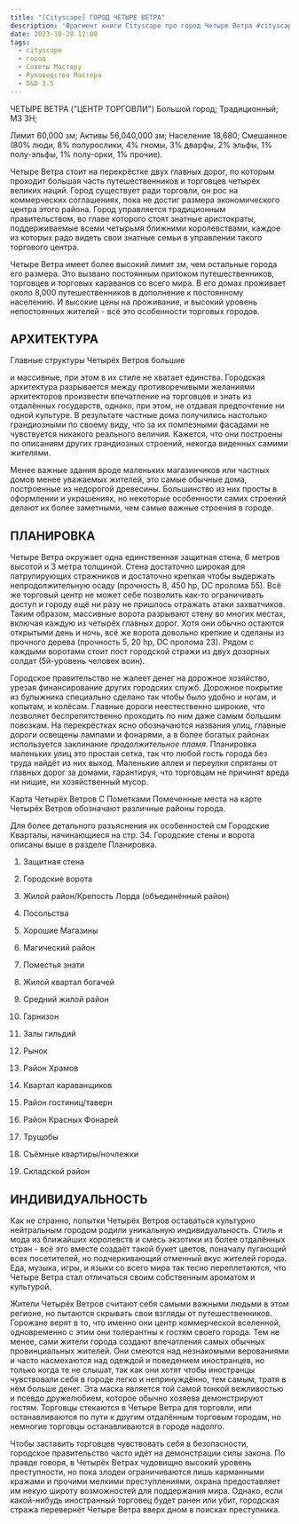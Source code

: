 ```yaml
---
title: "[Cityscape] ГОРОД ЧЕТЫРЕ ВЕТРА"
description: 'Фрагмент книги Cityscape про город Четыре Ветра #cityscape #dnd35 #dnd #town #resource '
date: 2023-10-28 12:00
tags:
  - cityscape
  - город
  - Советы Мастеру
  - Руководство Мастера
  - D&D 3.5
---
```



ЧЕТЫРЕ ВЕТРА ("ЦЕНТР ТОРГОВЛИ") Большой город; Традиционный; МЗ ЗН;

Лимит 60,000 зм; Активы 56,040,000 зм; Население 18,680; Смешанное (80% люди, 8% полурослики, 4% гномы, 3% дварфы, 2% эльфы, 1% полу-эльфы, 1% полу-орки, 1% прочие).

Четыре Ветра стоит на перекрёстке двух главных дорог, по которым проходит большая часть путешественников и торговцев четырёх великих наций. Город существует ради торговли, он рос на коммерческих соглашениях, пока не достиг размера экономического центра этого района. Город управляется традиционным правительством, во главе которого стоят знатные аристократы, поддерживаемые всеми четырьмя ближними королевствами, каждое из которых радо видеть свои знатные семьи в управлении такого торгового центра.

Четыре Ветра имеет более высокий лимит зм, чем остальные города его размера. Это вызвано постоянным притоком путешественников, торговцев и торговых караванов со всего мира. В его домах проживает около 8,000 путешественников в дополнение к постоянному населению. И высокие цены на проживание, и высокий уровень непостоянных жителей - всё это особенности торговых городов.

## АРХИТЕКТУРА

Главные структуры Четырёх Ветров большие

и массивные, при этом в их стиле не хватает единства. Городская архитектура разрывается между противоречивыми желаниями архитекторов произвести впечатление на торговцев и знать из отдалённых государств, однако, при этом, не отдавая предпочтение ни одной культуре. В результате частные дома получились настолько грандиозными по своему виду, что за их помпезными фасадами не чувствуется никакого реального величия. Кажется, что они построены по описаниям других грандиозных строений, некогда виденных самими жителями.

Менее важные здания вроде маленьких магазинчиков или частных домов менее уважаемых жителей, это самые обычные дома, построенные из недорогой древесины. Большинство из них просты в оформлении и украшениях, но некоторые особенности самих строений делают их более заметными, чем самые важные строения в городе.

## ПЛАНИРОВКА

Четыре Ветра окружает одна единственная защитная стена, 6 метров высотой и 3 метра толщиной. Стена достаточно широкая для патрулирующих стражников и достаточно крепкая чтобы выдержать непродолжительную осаду (прочность 8, 450 hp, DC пролома 55). Всё же торговый центр не может себе позволить как-то ограничивать доступ и городу ещё ни разу не пришлось отражать атаки захватчиков. Таким образом, массивные ворота разрывают стену во многих местах, включая каждую из четырёх главных дорог. Хотя они обычно остаются открытыми день и ночь, всё же ворота довольно крепкие и сделаны из прочного дерева (прочность 5, 20 hp, DC пролома 23). Рядом с каждыми воротами стоит пост городской стражи из двух дозорных солдат (5й-уровень человек воин).

Городское правительство не жалеет денег на дорожное хозяйство, урезая финансирование других городских служб. Дорожное покрытие из булыжника специально сделано так чтобы было удобно и ногам, и копытам, и колёсам. Главные дороги неестественно широкие, что позволяет беспрепятственно проходить по ним даже самым большим повозкам. На перекрёстках ясно обозначаются названия улиц, главные дороги освещены лампами и фонарями, а в более богатых районах используется заклинание _продолжительное пламя_. Планировка маленьких улиц это простая сетка, так что любой гость города без труда найдёт из них выход. Маленькие аллеи и переулки спрятаны от главных дорог за домами, гарантируя, что торговцам не причинят вреда ни нищие, ни хозяйственный мусор.

Карта Четырёх Ветров С Пометками Помеченные места на карте Четырёх Ветров обозначают различные районы города.

Для более детального разъяснения их особенностей см Городские Кварталы, начинающиеся на стр. 34. Городские стены и ворота описаны выше в разделе Планировка.

1. Защитная стена
    
2. Городские ворота
    
3. Жилой район/Крепость Лорда (объединённый район)
    
4. Посольства
    
5. Хорошие Магазины
    
6. Магический район
    
7. Поместья знати
    
8. Жилой квартал богачей
    
9. Средний жилой район
    
10. Гарнизон
    
11. Залы гильдий
    
12. Рынок
    
13. Район Храмов
    
14. Квартал караванщиков
    
15. Район гостиниц/таверн
    
16. Район Красных Фонарей
    
17. Трущобы
    
18. Съёмные квартиры/ночлежки
    
19. Складской район
    

## ИНДИВИДУАЛЬНОСТЬ

Как не странно, попытки Четырёх Ветров оставаться культурно нейтральным городом родили уникальную индивидуальность. Стиль и мода из ближайших королевств и смесь экзотики из более отдалённых стран - всё это вместе создаёт такой букет цветов, поначалу пугающий всех посетителей, но подчеркивающий отменный вкус жителей города. Еда, музыка, игры, и языки со всего мира так тесно переплетаются, что Четыре Ветра стал отличаться своим собственным ароматом и культурой.

Жители Четырёх Ветров считают себя самыми важными людьми в этом регионе, но пытаются скрывать свои взгляды от путешественников. Горожане верят в то, что именно они центр коммерческой вселенной, одновременно с этим они толерантны к гостям своего города. Тем не менее, сами жители города создают впечатления самых обычных провинциальных жителей. Они смеются над незнакомыми верованиями и часто насмехаются над одеждой и поведением иностранцев, но только когда те не слышат, так как они хотят чтобы иностранцы чувствовали себя в городе легко и непринуждённо, тем самым, тратя в нём больше денег. Эта маска является той самой тонкой вежливостью и псевдо дружелюбием, которое обычно хозяева демонстрируют гостям. Торговцы стекаются в Четыре Ветра для торговли, или останавливаются по пути к другим отдалённым торговым городам, но немногие торговцы останавливаются в городе надолго.

Чтобы заставить торговцев чувствовать себя в безопасности, городское правительство часто идёт на демонстрации силы закона. По правде говоря, в Четырёх Ветрах чудовищно высокий уровень преступности, но пока злодеи ограничиваются лишь карманными кражами и прочими мелкими преступлениями, охрана предоставляет им некую широту возможностей для поддержания мира. Однако, если какой-нибудь иностранный торговец будет ранен или убит, городская стража перевернёт Четыре Ветра вверх дном в поисках преступника.
